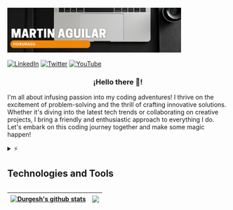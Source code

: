 <img
  src="/Images/bannerperfil.png"
  alt="image"
  title="Banner"
  style="display: inline-block; margin: 0 auto; max-width: 396px">

[![LinkedIn](https://img.shields.io/badge/LinkedIn-MartinAguilar-0077B5?style=for-the-badge&logo=linkedin&logoColor=white&labelColor=101010)](https://www.linkedin.com/in/martin-joaquin-aguilar-muñoz)
[![Twitter](https://img.shields.io/badge/Twitter-@MartinJAguilarM-1DA1F2?style=for-the-badge&logo=twitter&logoColor=white&labelColor=101010)](https://twitter.com/MartinJAguilarM)
[![YouTube](https://img.shields.io/badge/YouTube-Horurasu-FF0000?style=for-the-badge&logo=youtube&logoColor=white&labelColor=101010)](https://youtube.com/@Horurasu)

<p align="center" width="300">
   <h3 align="center">¡Hello there 👋!</h3>
</p>


I'm all about infusing passion into my coding adventures! I thrive on the excitement of problem-solving and the thrill of crafting innovative solutions. Whether it's diving into the latest tech trends or collaborating on creative projects, I bring a friendly and enthusiastic approach to everything I do. Let's embark on this coding journey together and make some magic happen!



<details>
<summary>⚡ <h2>Technologies and Tools</h2></summary><br>
  
💻
![Python](https://img.shields.io/badge/Python-05122A?style=flat&logo=python&logoColor=FFFB00)
![C++](https://img.shields.io/badge/C++-05122A?style=flat&logo=Cplusplus&logoColor=CD0000)
![Csharp](https://img.shields.io/badge/Csharp-05122A?style=flat&logo=Csharp&logoColor=9A4DE6)
![JavaScript](https://img.shields.io/badge/JavaScript-05122A?style=flat&logo=javascript)
![Typescript](https://img.shields.io/badge/Typescript-05122A?style=flat&logo=Typescript)
![PHP](https://img.shields.io/badge/PHP-05122A?style=flat&logo=php)
![Sql](https://img.shields.io/badge/Sql-05122A?style=flat&logo=serverfault)
![CSS3](https://img.shields.io/badge/CSS-05122A?style=flat&logo=CSS3&logoColor=008BFF)
![HTML5](https://img.shields.io/badge/HTML-05122A?style=flat&logo=CSS3&logoColor=FF8A0E)
![Lua Roblox](https://img.shields.io/badge/LuaRoblox-05122A?style=flat&logo=Lua&logoColor=CD0000)
![MarkDown](https://img.shields.io/badge/MarkDown-05122A?style=flat&logo=MarkDown&logoColor=FFFB00)


🌐
![Angular](https://img.shields.io/badge/Angular-05122A?style=flat&logo=Angular&logoColor=CD0000)
![CodeIgniter](https://img.shields.io/badge/CodeIgniter-05122A?style=flat&logo=CodeIgniter)
![NodeJs](https://img.shields.io/badge/NodeJs-05122A?style=flat&logo=node.js)
![Bootstrap](https://img.shields.io/badge/Bootstrap-05122A?style=flat&logo=Bootstrap)
![Ionic](https://img.shields.io/badge/Ionic-05122A?style=flat&logo=Ionic)

🎮
![Sansar](https://img.shields.io/badge/Sansar-05122A?style=flat&logo=sharp&logoColor=00aae4)
![Unity](https://img.shields.io/badge/Unity-05122A?style=flat&logo=Unity)
![RobloxStudio](https://img.shields.io/badge/RobloxStudio-05122A?style=flat&logo=RobloxStudio)
![Cluster](https://img.shields.io/badge/Cluster-05122A?style=flat&logo=Cluster)
![RecRoom](https://img.shields.io/badge/RecRoom-05122A?style=flat&logo=RecRoom)


🛢 
![Mysql](https://img.shields.io/badge/Mysql-05122A?style=flat&logo=Mysql)
![Mariadb](https://img.shields.io/badge/Mariadb-05122A?style=flat&logo=Mariadb)
![Postman](https://img.shields.io/badge/Postman-05122A?style=flat&logo=Postman)

📟
![Arduino](https://img.shields.io/badge/Arduino-05122A?style=flat&logo=Arduino)
![RaspBerryPi](https://img.shields.io/badge/RaspBerryPi-05122A?style=flat&logo=RaspBerryPi&logoColor=A22846)
![ESP32](https://img.shields.io/badge/ESP32-05122A?style=flat&logo=esphome)

</details>
  
| <a href="https://github.com/horurasu/github-readme-stats"><img align="center" src="https://github-readme-stats.vercel.app/api?username=horurasu&show_icons=true&include_all_commits=true&theme=vision-friendly-dark&hide_border=true&hide=issues,prs&rank_icon=github" alt="Durgesh's github stats" /></a> | <a href="https://github.com/horurasu/github-readme-stats"><img align="center" src="https://github-readme-stats.vercel.app/api/top-langs/?username=horurasu&layout=compact&theme=vision-friendly-dark&hide_border=true" /></a> |
| ------------- | ------------- |





